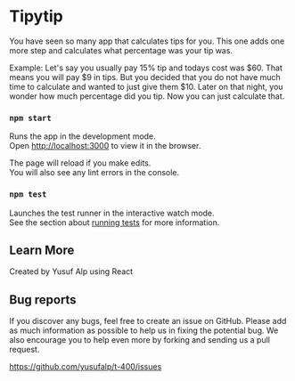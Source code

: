 # Tipytip

You have seen so many app that calculates tips for you. This one 
adds one more step and calculates what percentage was your tip was. 

Example: Let's say you usually pay 15% tip and todays cost was $60. That means 
you will pay $9 in tips. But you decided that you do not have much time to calculate 
and wanted to just give them $10. Later on that night, you wonder how much percentage 
did you tip. Now you can just calculate that.

### `npm start`

Runs the app in the development mode.\
Open [http://localhost:3000](http://localhost:3000) to view it in the browser.

The page will reload if you make edits.\
You will also see any lint errors in the console.

### `npm test`

Launches the test runner in the interactive watch mode.\
See the section about [running tests](https://facebook.github.io/create-react-app/docs/running-tests) for more information.


## Learn More

Created by Yusuf Alp using React

## Bug reports

If you discover any bugs, feel free to create an issue on GitHub. Please add as much information as
possible to help us in fixing the potential bug. We also encourage you to help even more by forking and
sending us a pull request.

https://github.com/yusufalp/t-400/issues